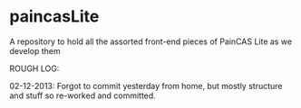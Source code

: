 paincasLite
===========

A repository to hold all the assorted front-end pieces of PainCAS Lite as we develop them


ROUGH LOG:

02-12-2013: Forgot to commit yesterday from home, but mostly structure and stuff so re-worked and committed.